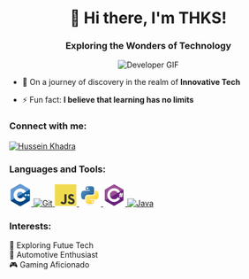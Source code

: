 <h1 align="center">👋 Hi there, I'm THKS!</h1>
<h3 align="center">Exploring the Wonders of Technology</h3>

<p align="center">
  <img src="https://media.giphy.com/media/qgQUggAC3Pfv687qPC/giphy.gif" alt="Developer GIF" width="300"/>
</p>

- 🌱 On a journey of discovery in the realm of **Innovative Tech**

- ⚡ Fun fact: **I believe that learning has no limits**


<h3 align="left">Connect with me:</h3>
<p align="left">
  <a href="https://www.linkedin.com/in/hussein-khadra-742645265/" target="_blank">
    <img align="center" src="https://raw.githubusercontent.com/rahuldkjain/github-profile-readme-generator/master/src/images/icons/Social/linked-in-alt.svg" alt="Hussein Khadra" height="30" width="40"/>
  </a>
</p>

<h3 align="left">Languages and Tools:</h3>
<p align="left">
  <a href="https://www.w3schools.com/cpp/" target="_blank" rel="noreferrer">
    <img src="https://raw.githubusercontent.com/devicons/devicon/master/icons/cplusplus/cplusplus-original.svg" alt="C++" width="40" height="40"/>
  </a>
  <a href="https://git-scm.com/" target="_blank" rel="noreferrer">
    <img src="https://www.vectorlogo.zone/logos/git-scm/git-scm-icon.svg" alt="Git" width="40" height="40"/>
  </a>
  <a href="https://developer.mozilla.org/en-US/docs/Web/JavaScript" target="_blank" rel="noreferrer">
    <img src="https://raw.githubusercontent.com/devicons/devicon/master/icons/javascript/javascript-original.svg" alt="JavaScript" width="40" height="40"/>
  </a>
  <a href="https://www.python.org" target="_blank" rel="noreferrer">
    <img src="https://raw.githubusercontent.com/devicons/devicon/master/icons/python/python-original.svg" alt="Python" width="40" height="40"/>
  </a>
  <a href= target="_blank" rel="noreferrer">
    <img src="https://raw.githubusercontent.com/devicons/devicon/master/icons/csharp/csharp-original.svg" alt="CSharp" width="40" height="40"/>
  </a>
  <a href="#" target="_blank" rel="noreferrer">
   <img src="https://github.com/H8K56/H8K56/assets/79316679/159cb78b-c81a-4760-ac5c-8ad24ebf0e99" alt="Java" width="40" height="40"/>
  </a>
</p>

<h3 align="left">Interests:</h3>
<p align="left">
  🚀 Exploring Futue Tech<br>
  🌌 Automotive Enthusiast<br>
  🎮 Gaming Aficionado<br>
</p>
